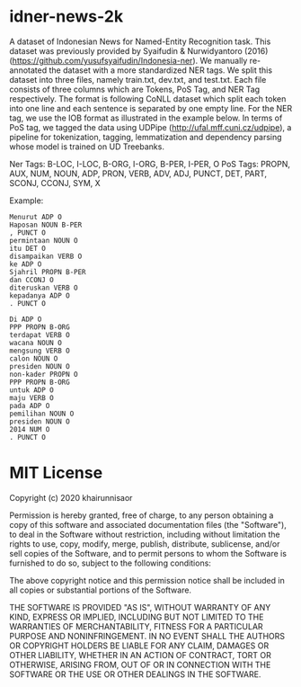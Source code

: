 # idner-news-2k


A dataset of Indonesian News for Named-Entity Recognition task. This dataset was previously provided by Syaifudin & Nurwidyantoro (2016) (https://github.com/yusufsyaifudin/Indonesia-ner). We manually re-annotated the dataset with a more standardized NER tags. We split this dataset into three files, namely train.txt, dev.txt, and test.txt. Each file consists of three columns which are Tokens, PoS Tag, and NER Tag respectively. The format is following CoNLL dataset which split each token into one line and each sentence is separated by one empty line. For the NER tag, we use the IOB format as illustrated in the example below. In terms of PoS tag, we tagged the data using UDPipe (http://ufal.mff.cuni.cz/udpipe), a pipeline for tokenization, tagging, lemmatization and dependency parsing whose model is trained on UD Treebanks.

Ner Tags: B-LOC, I-LOC, B-ORG, I-ORG, B-PER, I-PER, O
PoS Tags: PROPN, AUX, NUM, NOUN, ADP, PRON, VERB, ADV, ADJ, PUNCT, DET, PART, SCONJ, CCONJ, SYM, X

Example:
```
Menurut ADP O
Haposan NOUN B-PER
, PUNCT O
permintaan NOUN O
itu DET O
disampaikan VERB O
ke ADP O
Sjahril PROPN B-PER
dan CCONJ O
diteruskan VERB O
kepadanya ADP O
. PUNCT O

Di ADP O
PPP PROPN B-ORG
terdapat VERB O
wacana NOUN O
mengsung VERB O
calon NOUN O
presiden NOUN O
non-kader PROPN O
PPP PROPN B-ORG
untuk ADP O
maju VERB O
pada ADP O
pemilihan NOUN O
presiden NOUN O
2014 NUM O
. PUNCT O
```

# MIT License

Copyright (c) 2020 khairunnisaor

Permission is hereby granted, free of charge, to any person obtaining a copy
of this software and associated documentation files (the "Software"), to deal
in the Software without restriction, including without limitation the rights
to use, copy, modify, merge, publish, distribute, sublicense, and/or sell
copies of the Software, and to permit persons to whom the Software is
furnished to do so, subject to the following conditions:

The above copyright notice and this permission notice shall be included in all
copies or substantial portions of the Software.

THE SOFTWARE IS PROVIDED "AS IS", WITHOUT WARRANTY OF ANY KIND, EXPRESS OR
IMPLIED, INCLUDING BUT NOT LIMITED TO THE WARRANTIES OF MERCHANTABILITY,
FITNESS FOR A PARTICULAR PURPOSE AND NONINFRINGEMENT. IN NO EVENT SHALL THE
AUTHORS OR COPYRIGHT HOLDERS BE LIABLE FOR ANY CLAIM, DAMAGES OR OTHER
LIABILITY, WHETHER IN AN ACTION OF CONTRACT, TORT OR OTHERWISE, ARISING FROM,
OUT OF OR IN CONNECTION WITH THE SOFTWARE OR THE USE OR OTHER DEALINGS IN THE
SOFTWARE.
